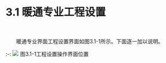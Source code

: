 

# 3.1 暖通专业工程设置
<br/>

&emsp;&emsp;暖通专业界面工程设置界面如图3.1\-1所示。下面逐一加以说明。
<br/>

:-: ![](images/25.png)
图3.1-1工程设置操作界面位置

<br/>